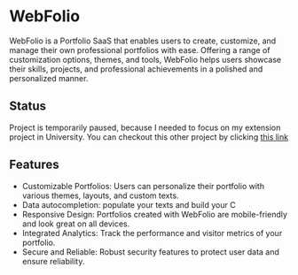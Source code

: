 # WebFolio
WebFolio is a Portfolio SaaS that enables users to create, customize, and manage their own professional portfolios with ease. Offering a range of customization options, themes, and tools, WebFolio helps users showcase their skills, projects, and professional achievements in a polished and personalized manner.

## Status
Project is temporarily paused, because I needed to focus on my extension project in University. 
You can checkout this other project by clicking [this link](https://github.com/MicaelTargino/Growthness)

## Features

- Customizable Portfolios: Users can personalize their portfolio with various themes, layouts, and custom texts.
- Data autocompletion: populate your texts and build your C
- Responsive Design: Portfolios created with WebFolio are mobile-friendly and look great on all devices.
- Integrated Analytics: Track the performance and visitor metrics of your portfolio.
- Secure and Reliable: Robust security features to protect user data and ensure reliability.